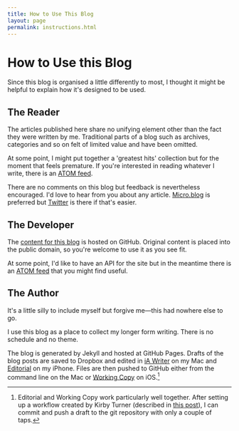```yaml
---
title: How to Use This Blog
layout: page
permalink: instructions.html
---
```


# How to Use this Blog

Since this blog is organised a little differently to most, I thought it might be helpful to explain how it's designed to be used.

## The Reader

The articles published here share no unifying element other than the fact they were written by me. Traditional parts of a blog such as archives, categories and so on felt of limited value and have been omitted.

At some point, I might put together a 'greatest hits' collection but for the moment that feels premature. If you're interested in reading whatever I write, there is an [ATOM feed][xml].

[xml]: http://articles.inqk.net/feed.xml

There are no comments on this blog but feedback is nevertheless encouraged. I'd love to hear from you about any article. [Micro.blog][mba] is preferred but [Twitter][ta] is there if that's easier.

[mba]: https://micro.blog/pyrmont
[ta]: https://twitter.com/pyrmont

## The Developer

The [content for this blog][gha] is hosted on GitHub. Original content is placed into the public domain, so you're welcome to use it as you see fit.

[gha]: https://github.com/pyrmont/articles/

At some point, I'd like to have an API for the site but in the meantime there is an [ATOM feed][xml] that you might find useful.

## The Author

It's a little silly to include myself but forgive me—this had nowhere else to go.

I use this blog as a place to collect my longer form writing. There is no schedule and no theme.

The blog is generated by Jekyll and hosted at GitHub Pages. Drafts of the blog posts are saved to Dropbox and edited in [iA Writer][iaw] on my Mac and [Editorial][edw] on my iPhone. Files are then pushed to GitHub either from the command line on the Mac or [Working Copy][wcw] on iOS.[^1]

[iaw]: https://ia.net/writer/
[edw]: http://omz-software.com/editorial/
[wcw]: https://workingcopyapp.com

[^1]: Editorial and Working Copy work particularly well together. After setting up a workflow created by Kirby Turner (described in [this post][kta]), I can commit and push a draft to the git repository with only a couple of taps.

[kta]: https://www.thecave.com/2017/04/21/how-i-post-to-my-jekyll-site-using-my-iphone/